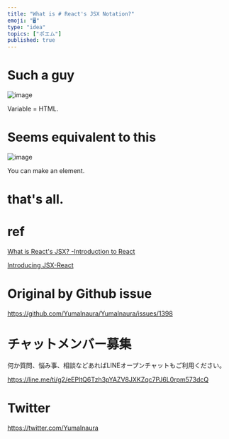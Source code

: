 ```yaml
---
title: "What is # React's JSX Notation?"
emoji: "🖥"
type: "idea"
topics: ["ポエム"]
published: true
---
```


# Such a guy 

![image](https://user-images.githubusercontent.com/13635059/56620120-c9cd1680-6662-11e9-9207-549c3a8bc509.png)

Variable = HTML.

# Seems equivalent to this 

![image](https://user-images.githubusercontent.com/13635059/56620152-e49f8b00-6662-11e9-904c-88d33adc4144.png)

You can make an element.

# that's all. 

# ref 

[What is React's JSX? -Introduction to React](https://react.keicode.com/basics/jsx.php)

[Introducing JSX-React](https://reactjs.org/docs/introducing-jsx.html)



# Original by Github issue

https://github.com/YumaInaura/YumaInaura/issues/1398








<!-- Update From Qiita API -->

# チャットメンバー募集


何か質問、悩み事、相談などあればLINEオープンチャットもご利用ください。

https://line.me/ti/g2/eEPltQ6Tzh3pYAZV8JXKZqc7PJ6L0rpm573dcQ





# Twitter


https://twitter.com/YumaInaura


<!-- Update From Qiita API -->


